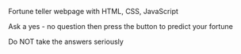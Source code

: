 Fortune teller webpage with HTML, CSS, JavaScript

Ask a yes - no question then press the button to predict your fortune

Do NOT take the answers seriously
